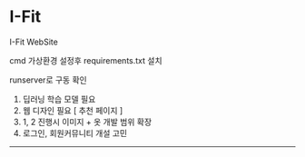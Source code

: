 # I-Fit
I-Fit WebSite

cmd 가상환경 설정후 requirements.txt 설치

runserver로 구동 확인

1. 딥러닝 학습 모델 필요
2. 웹 디자인 필요 [ 추천 페이지 ]
3. 1, 2 진행시 이미지 + 옷 개발 범위 확장
4. 로그인, 회원커뮤니티 개설 고민
-----------------------------------------
